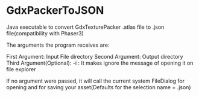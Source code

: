 # GdxPackerToJSON
Java executable to convert GdxTexturePacker  .atlas file to .json file(compatibility with Phaser3)

The arguments the program receives are:

First Argument:
  Input File directory
Second Argument:
  Output directory
Third Argument(Optional):
  -i : It makes ignore the message of opening it on file explorer

If no argument were passed, it will call the current system FileDialog for opening and for saving your asset(Defaults for the selection name + .json)
